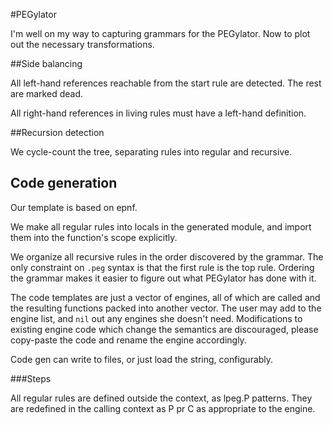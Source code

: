 #PEGylator

I'm well on my way to capturing grammars for the PEGylator. Now to plot out the necessary transformations.

##Side balancing

All left-hand references reachable from the start rule are detected. The rest are marked dead.

All right-hand references in living rules must have a left-hand definition.

##Recursion detection

We cycle-count the tree, separating rules into regular and recursive. 

## Code generation

Our template is based on epnf. 

We make all regular rules into locals in the generated module, and import them into the function's scope explicitly.

We organize all recursive rules in the order discovered by the grammar. The only constraint on `.peg` syntax is that the first rule is the top rule. Ordering the grammar makes it easier to figure out what PEGylator has done with it. 

The code templates are just a vector of engines, all of which are called and the resulting functions packed into another vector. The user may add to the engine list, and `nil` out any engines she doesn't need. Modifications to existing engine code which change the semantics are discouraged, please copy-paste the code and rename the engine accordingly. 

Code gen can write to files, or just load the string, configurably. 

###Steps

All regular rules are defined outside the context, as lpeg.P patterns. They are redefined in the calling context as P pr C as appropriate to the engine.